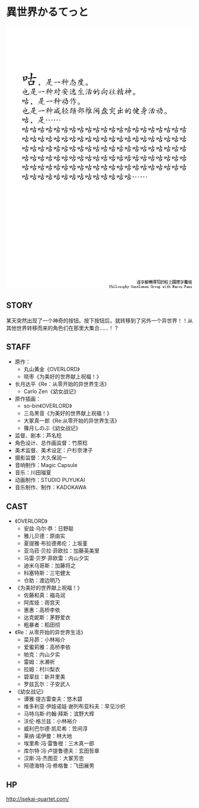 # 異世界かるてっと

![poster](poster.jpg)

## STORY

某天突然出现了一个神奇的按钮。按下按钮后，就转移到了另外一个异世界！！从其他世界转移而来的角色们在那里大集合……！？

## STAFF

- 原作：
    - 丸山黄金《OVERLORD》
    - 晓枣《为美好的世界献上祝福！》
- 长月达平《Re：从零开始的异世界生活》
    - Carlo Zen《幼女战记》
- 原作插画：
    - so-bin《OVERLORD》
    - 三岛黑音《为美好的世界献上祝福！》
    - 大冢真一郎《Re:从零开始的异世界生活》
    - 篠月しのぶ《幼女战记》
- 监督、剧本：芦名稔
- 角色设计、总作画监督：竹原稔
- 美术监督、美术设定：户杉奈津子
- 摄影监督：大久保润一
- 音响制作：Magic Capsule
- 音乐：川田瑠夏
- 动画制作：STUDIO PUYUKAI
- 音乐制作、制作：KADOKAWA

## CAST

- 《OVERLORD》
    - 安兹·乌尔·恭：日野聪
    - 雅儿贝德：原由实
    - 夏提雅·布拉德弗伦：上坂堇
    - 亚乌菈·贝拉·菲欧拉：加藤英美里
    - 马雷·贝罗·菲欧雷：内山夕实
    - 迪米乌哥斯：加藤将之
    - 科塞特斯：三宅健太
    - 仓助：渡边明乃
- 《为美好的世界献上祝福！》
    - 佐藤和真：福岛润
    - 阿库娅：雨宫天
    - 惠惠：高桥李依
    - 达克妮斯：茅野爱衣
    - 粗暴者：稻田彻
- 《Re：从零开始的异世界生活》
    - 菜月昴：小林裕介
    - 爱蜜莉雅：高桥李依
    - 帕克：内山夕实
    - 雷姆：水濑祈
    - 拉姆：村川梨衣
    - 碧翠丝：新井里美
    - 罗兹瓦尔：子安武人
- 《幼女战记》
    - 谭雅·提古雷查夫：悠木碧
    - 维多利亚·伊娃诺娃·谢列布亚科夫：早见沙织
    - 马特乌斯·约翰·拜斯：滨野大辉
    - 沃伦·格兰兹：小林裕介
    - 威利巴尔德·凯尼希：笠间淳
    - 莱纳·诺伊曼：林大地
    - 埃里希·冯·雷鲁根：三木真一郎
    - 库尔特·冯·卢提鲁德夫：玄田哲章
    - 汉斯·冯·杰图亚：大冢芳忠
    - 阿德海特·冯·修格鲁：飞田展男

## HP

http://isekai-quartet.com/
